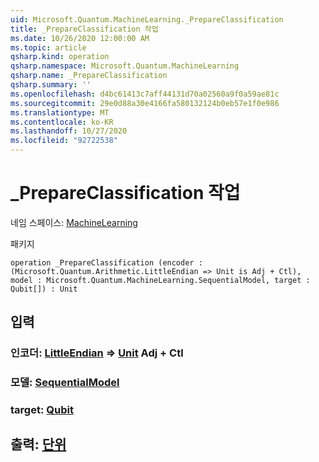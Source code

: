 ```yaml
---
uid: Microsoft.Quantum.MachineLearning._PrepareClassification
title: _PrepareClassification 작업
ms.date: 10/26/2020 12:00:00 AM
ms.topic: article
qsharp.kind: operation
qsharp.namespace: Microsoft.Quantum.MachineLearning
qsharp.name: _PrepareClassification
qsharp.summary: ''
ms.openlocfilehash: d4bc61413c7aff44131d70a02560a9f0a59ae81c
ms.sourcegitcommit: 29e0d88a30e4166fa580132124b0eb57e1f0e986
ms.translationtype: MT
ms.contentlocale: ko-KR
ms.lasthandoff: 10/27/2020
ms.locfileid: "92722538"
---
```

# <a name="_prepareclassification-operation"></a>_PrepareClassification 작업

네임 스페이스: [MachineLearning](xref:Microsoft.Quantum.MachineLearning)

패키지 [](https://nuget.org/packages/)




```qsharp
operation _PrepareClassification (encoder : (Microsoft.Quantum.Arithmetic.LittleEndian => Unit is Adj + Ctl), model : Microsoft.Quantum.MachineLearning.SequentialModel, target : Qubit[]) : Unit
```


## <a name="input"></a>입력

### <a name="encoder--littleendian--unit-adj--ctl"></a>인코더: [LittleEndian](xref:Microsoft.Quantum.Arithmetic.LittleEndian) => [Unit](xref:microsoft.quantum.lang-ref.unit) Adj + Ctl




### <a name="model--sequentialmodel"></a>모델: [SequentialModel](xref:Microsoft.Quantum.MachineLearning.SequentialModel)




### <a name="target--qubit"></a>target: [Qubit](xref:microsoft.quantum.lang-ref.qubit)





## <a name="output--unit"></a>출력: [단위](xref:microsoft.quantum.lang-ref.unit)

